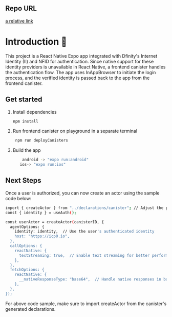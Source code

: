 ## Repo URL
[a relative link](https://github.com/HinaMunir-Hm/react-native-expo-icp-dfinity-auth)

# Introduction 👋
This project is a React Native Expo app integrated with Dfinity's Internet Identity (II) and NFID for authentication. Since native support for these identity providers is unavailable in React Native, a frontend canister handles the authentication flow. The app uses InAppBrowser to initiate the login process, and the verified identity is passed back to the app from the frontend canister.

## Get started

1. Install dependencies

   ```bash
   npm install
   ```

2. Run frontend canister on playground in a separate terminal

   ```bash
    npm run deployCanisters
   ```
3. Build the app 
   ```bash
       android -> "expo run:android"
      ios-> "expo run:ios"
   ```
## Next Steps

Once a user is authorized, you can now create an actor using the sample code below:
   ```bash
   import { createActor } from "../declarations/canister"; // Adjust the path as needed
   const { identity } = useAuth();
   
   const userActor = createActor(canisterID, {
     agentOptions: {
       identity: identity,  // Use the user's authenticated identity
       host: "https://icp0.io",
     },
     callOptions: {
       reactNative: {
         textStreaming: true,  // Enable text streaming for better performance
       },
     },
     fetchOptions: {
       reactNative: {
         __nativeResponseType: "base64",  // Handle native responses in base64 encoding
       },
     },
   });

   ```
 For above code sample, make sure to import createActor from the canister's generated declarations.
